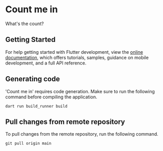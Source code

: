 # Count me in

What's the count?

## Getting Started

For help getting started with Flutter development, view the
[online documentation](https://flutter.dev/docs), which offers tutorials,
samples, guidance on mobile development, and a full API reference.

## Generating code

'Count me in' requires code generation. Make sure to run the following command before compiling the application.


```console
dart run build_runner build
```
## Pull changes from remote repository

To pull changes from the remote repository, run the following command.

```console
git pull origin main
```
